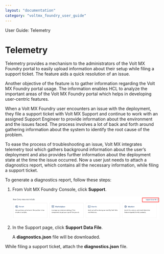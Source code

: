```yaml
---
layout: "documentation"
category: "voltmx_foundry_user_guide"
---
```

                              

User Guide: Telemetry

Telemetry
=========

Telemetry provides a mechanism to the administrators of the Volt MX Foundry portal to easily upload information about their setup while filing a support ticket. The feature aids a quick resolution of an issue.

Another objective of the feature is to gather information regarding the Volt MX Foundry portal usage. The information enables HCL to analyze the important areas of the Volt MX Foundry portal which helps in developing user-centric features.

When a Volt MX Foundry user encounters an issue with the deployment, they file a support ticket with Volt MX Support and continue to work with an assigned Support Engineer to provide information about the environment and the issues faced. The process involves a lot of back and forth around gathering information about the system to identify the root cause of the problem.

To ease the process of troubleshooting an issue, Volt MX integrates telemetry tool which gathers background information about the user’s deployment and also provides further information about the deployment state at the time the issue occurred. Now a user just needs to attach a diagnostics report, which contains all the necessary information, while filing a support ticket.

To generate a diagnostics report, follow these steps:

1.  From Volt MX Foundry Console, click **Support**.
    
    ![](Resources/Images/Telemetry_636x167.png)
    
2.  In the Support page, click **Support Data File**.
    
    A **diagnostics.json** file will be downloaded.
    

While filing a support ticket, attach the **diagnostics.json** file.
